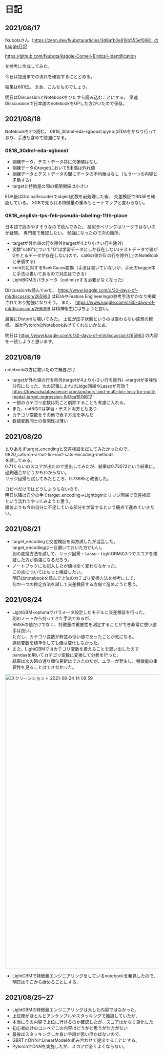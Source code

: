 # 日記

## 2021/08/17

fkubotaさん（https://zenn.dev/fkubota/articles/3d8afb0e919b555ef068）のkaggle日記

https://github.com/fkubota/kaggle-Cornell-Birdcall-Identification

を参考に作成してみた。

今日は提出までの流れを確認するにとどめる。

結果は661位。
まあ、こんなものでしょう。

明日はDiscussionとNotebookをひたすら読み込むことにする。
早速Disscussionで日本語のnotebookをUPした方がいたので保存。

## 2021/08/18

Notebookを2つ読む。
0818_30dml-eda-xgboost.ipynbはEDAをかなり行っており、手法も含めて勉強になる。
### 0818_30dml-eda-xgboost
- 訓練データ、テストデータ共に欠損値はなし
- 訓練データのtargetにおいて5未満は外れ値
- 訓練データとテストデータの間にデータの不均衡はなし（もう一つの内容と矛盾する）
- targetと特徴量の間の相関関係は小さい

EDA後はOrdinalEncoderでobject変数を前処理した後、
交差検証でRNSEを確認している。
XGBで見られる特徴量の重みもヒートマップと変わらない。

### 0818_english-tps-feb-pseudo-labeling-11th-place
日本語で読みやすそうなので読んでみた。
擬似ラベリングはリークではないのか疑問。
専門書で確認したい。
勉強になったので次の箇所。
- targetが外れ値の行を除外(targetが4より小さい行を除外)  
- 変数"cat6"について"G"は学習データにしか存在しない(テストデータで値がGをとるデータが存在しない)ので、cat6の値がG 
  の行を除外(上のNoteBookと矛盾する) 
- cont列に対するRankGauss変換（手法は書いていないが、手元のkaggle本に手法は書いてあるので対応はできる） 
- LightBGMのパラメータ（optimizeする必要がなくなった）

Discussionも読んでみた。
https://www.kaggle.com/c/30-days-of-ml/discussion/265963
はEDAやFeature Engineeringの参考手法がかなり掲載されており勉強になりそう。
また、
https://www.kaggle.com/c/30-days-of-ml/discussion/266099
は精神衛生にはちょうど良い。

最後にDistordも覗いてみた。
上位が団子状態というのは変わらない感想の模様。
誰かPytorchのNotebookあげてくれないかなあ。

明日は
https://www.kaggle.com/c/30-days-of-ml/discussion/265963
の内容を一読しようと思います。

## 2021/08/19
notebookの方に書いたので概要だけ
- targetが外れ値の行を除外(targetが4より小さい行を除外) 
  →targetが多峰性分布になった。次の記事によればLidge回帰やLassoが有効？
  https://towardsdatascience.com/anchors-and-multi-bin-loss-for-multi-modal-target-regression-647ea1974617
- 一部のカテゴリ変数は列ごと削除することも考慮に入れる。
- また、cat6のGは学習・テスト両方ともあり
- カテゴリ変数をその他で表す方法を学んだ
- 数値変数同士の相関性は薄い

## 2021/08/20
とりあえずtarget_encodingと交差検証を試してみたかったので、<br>
0820_cats-on-a-hot-tin-roof-cats-encoding-methods<br>
を試してみる。<br>
0.71くらいのスコアが出たので提出してみたが、結果は0.75072という結果に。過剰適合かどうかもわからない。<br>
リッジ回帰も試してみたところ、0.73985と改善した。<br>

コピペだけではどうしようもないので、<br>
明日以降は自分の手でtarget_encoding→Lightbgmとリッジ回帰で交差検証<br>
という流れでやってみようと思う。<br>
順位よりも今の自分に不足している部分を学習するという観点で進めていきたい。

## 2021/08/21
- target_encodingと交差検証を両方試したが混乱した。<br>
target_encodingは一旦置いておいた方がいい。<br>
別の変換方法を試して、リッジ回帰・Lasso・LightGBMの3つでスコアを検証した方が勉強になるだろう。<br>
- ノートブックにも記入したが値は全く変わらなかった。<br>
この点についてはもっと検証したい。<br>
明日はnotebookを読んで上位のカテゴリ変換方法を参考にして、<br>
何か一つの推定方法を試して交差検証する方向で進めようと思う。

## 2021/08/24
- LightGBM×optunaでパラメータ設定したモデルに交差検証を行った。<br>
別のノートから持ってきた手法であるが、<br>
RMSEの値だけでなく、特徴量の重要性を測定することができ非常に使い勝手は良い。<br>
ただし、カテゴリ変数が軒並み低い値であったことが気になる。<br>
連続変数を標準化しても値は変化しなかった。<br>
- また、LightGBMではカテゴリ変数を扱えることを思い出したので<br>
pandasを用いてカテゴリ変数に変換して分析を行った。<br>
結果は次の図の通り順位更新はできたのだが、エラーが発生し、特徴量の重要性を見ることはできなかった。

<img width="963" alt="スクリーンショット 2021-08-24 14 09 59" src="https://user-images.githubusercontent.com/78991083/130561171-c5894991-667b-4f7d-9d37-8fcc4e6f2e89.png">

- LightGBMで特徴量エンジニアリングをしているnotebookを発見したので、<br>
明日はそこから始めることにする。

## 2021/08/25~27
- LightGBMの特徴量エンジニアリングは大した内容ではなかった。
- 上位陣がほとんどアンサンブルやスタッキングで推論していたが、
- 本当にその内容で上位に行けるのか確認したが、スコアはかなり良化した
- 初心者向けのコンペでこの内容はどうかと思うが仕方がない
- 最後はスタッキングしか良い手段が思い浮かばないので、
- GBRTとDNNとLinearModelを組み合わせて提出することにする。
- PytorchでDNNを実施したが、スコアが全くよくならない。
